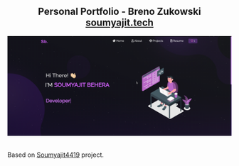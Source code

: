 <h2 align="center">
  Personal Portfolio - Breno Zukowski<br/>
  <a href="https://www.brenozuko.tech/" target="_blank">soumyajit.tech</a>
</h2>
<div align="center">
  <img alt="Demo" src="./images/readme-img.png" />
</div>

<br/>

Based on [Soumyajit4419](https://github.com/soumyajit4419/Portfolio) project.
